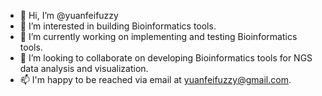 - 👋 Hi, I’m @yuanfeifuzzy
- 👀 I’m interested in building Bioinformatics tools.
- 🌱 I’m currently working on implementing and testing Bioinformatics tools.
- 💞️ I’m looking to collaborate on developing Bioinformatics tools for NGS data analysis and visualization.
- 📫 I'm happy to be reached via email at yuanfeifuzzy@gmail.com.

<!---
yuanfeifuzzy/yuanfeifuzzy is a ✨ special ✨ repository because its `README.md` (this file) appears on your GitHub profile.
You can click the Preview link to take a look at your changes.
--->
